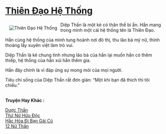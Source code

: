 <a href="https://utruyen.com/thien-dao-he-thong/17555/" title="Thiên Đạo Hệ Thống"><h1>Thiên Đạo Hệ Thống</h1></a><div style="display:table"><img align="right" style="float: left; padding: 10px;" src="https://utruyen.com/images/story/200x260/thien-dao-he-thong.jpg" alt="Thiên Đạo Hệ Thống">Diệp Thần là một kẻ có thân thế bí ẩn. Hắn mang trong mình một cái hệ thống tên là Thiên Đạo.<p></p>Hắn cùng hệ thống của mình tung hoành nơi đô thị, thu lão bà mỹ nữ, thỉnh thoảng lấy xuyên việt làm trò vui.<p></p>Diệp Thần là kẻ chung tình nhưng lão bà của hắn lại muốn hắn có thêm thiếp, hệ thống của hắn xúi hắn thêm gia.<p></p>Hắn đây chính là vì đáp ứng sự mong mỏi của mọi người.<p></p>Tiêu chí sống của Diệp Thần rất đơn giản: “Một khi bạn đã thích thì tôi chiều.”</div><p><br><b>Truyện Hay Khác :</b></p><a href="https://utruyen.com/duoc-than/2038/" alt="Dược Thần">Dược Thần</a><br/><a href="https://github.com/quanluxury/truyenhot/tree/master/truyenhay/10154/" alt="Thứ Nữ Hữu Độc">Thứ Nữ Hữu Độc</a><br/><a href="https://github.com/quanluxury/ngontinhhot/tree/master/truyenhay/19091/" alt="Hắc Hóa Đi Bạn Gái Cũ">Hắc Hóa Đi Bạn Gái Cũ</a><br/><a href="https://github.com/quanluxury/ngontinhhot/tree/master/truyenhay/16202/" alt="12 Nữ Thần">12 Nữ Thần</a><br/>